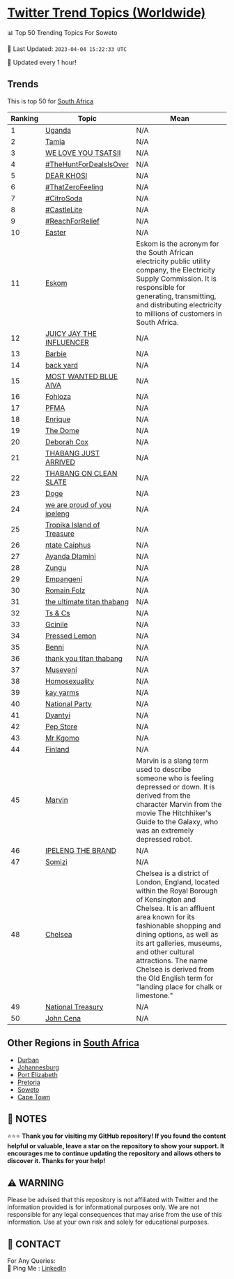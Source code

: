[Twitter Trend Topics (Worldwide)](https://github.com/ErcinDedeoglu/Twitter-Trend-Topics)
==========


📊 Top 50 Trending Topics For Soweto

📆 Last Updated: `2023-04-04 15:22:33 UTC`

🔧 Updated every 1 hour!


## Trends

This is top 50 for [South Africa](</South Africa>)

| Ranking | Topic | Mean |
| ------- | ------------ | ------------ |
| 1 | [Uganda](http://twitter.com/search?q=Uganda) | N/A |
| 2 | [Tamia](http://twitter.com/search?q=Tamia) | N/A |
| 3 | [WE LOVE YOU TSATSII](http://twitter.com/search?q=WE+LOVE+YOU+TSATSII) | N/A |
| 4 | [#TheHuntForDealsIsOver](http://twitter.com/search?q=%23TheHuntForDealsIsOver) | N/A |
| 5 | [DEAR KHOSI](http://twitter.com/search?q=DEAR+KHOSI) | N/A |
| 6 | [#ThatZeroFeeling](http://twitter.com/search?q=%23ThatZeroFeeling) | N/A |
| 7 | [#CitroSoda](http://twitter.com/search?q=%23CitroSoda) | N/A |
| 8 | [#CastleLite](http://twitter.com/search?q=%23CastleLite) | N/A |
| 9 | [#ReachForRelief](http://twitter.com/search?q=%23ReachForRelief) | N/A |
| 10 | [Easter](http://twitter.com/search?q=Easter) | N/A |
| 11 | [Eskom](http://twitter.com/search?q=Eskom) | Eskom is the acronym for the South African electricity public utility company, the Electricity Supply Commission. It is responsible for generating, transmitting, and distributing electricity to millions of customers in South Africa. |
| 12 | [JUICY JAY THE INFLUENCER](http://twitter.com/search?q=JUICY+JAY+THE+INFLUENCER) | N/A |
| 13 | [Barbie](http://twitter.com/search?q=Barbie) | N/A |
| 14 | [back yard](http://twitter.com/search?q=back+yard) | N/A |
| 15 | [MOST WANTED BLUE AIVA](http://twitter.com/search?q=MOST+WANTED+BLUE+AIVA) | N/A |
| 16 | [Fohloza](http://twitter.com/search?q=Fohloza) | N/A |
| 17 | [PFMA](http://twitter.com/search?q=PFMA) | N/A |
| 18 | [Enrique](http://twitter.com/search?q=Enrique) | N/A |
| 19 | [The Dome](http://twitter.com/search?q=The+Dome) | N/A |
| 20 | [Deborah Cox](http://twitter.com/search?q=Deborah+Cox) | N/A |
| 21 | [THABANG JUST ARRIVED](http://twitter.com/search?q=THABANG+JUST+ARRIVED) | N/A |
| 22 | [THABANG ON CLEAN SLATE](http://twitter.com/search?q=THABANG+ON+CLEAN+SLATE) | N/A |
| 23 | [Doge](http://twitter.com/search?q=Doge) | N/A |
| 24 | [we are proud of you ipeleng](http://twitter.com/search?q=we+are+proud+of+you+ipeleng) | N/A |
| 25 | [Tropika Island of Treasure](http://twitter.com/search?q=Tropika+Island+of+Treasure) | N/A |
| 26 | [ntate Caiphus](http://twitter.com/search?q=ntate+Caiphus) | N/A |
| 27 | [Ayanda Dlamini](http://twitter.com/search?q=Ayanda+Dlamini) | N/A |
| 28 | [Zungu](http://twitter.com/search?q=Zungu) | N/A |
| 29 | [Empangeni](http://twitter.com/search?q=Empangeni) | N/A |
| 30 | [Romain Folz](http://twitter.com/search?q=Romain+Folz) | N/A |
| 31 | [the ultimate titan thabang](http://twitter.com/search?q=the+ultimate+titan+thabang) | N/A |
| 32 | [Ts & Cs](http://twitter.com/search?q=Ts+%26+Cs) | N/A |
| 33 | [Gcinile](http://twitter.com/search?q=Gcinile) | N/A |
| 34 | [Pressed Lemon](http://twitter.com/search?q=Pressed+Lemon) | N/A |
| 35 | [Benni](http://twitter.com/search?q=Benni) | N/A |
| 36 | [thank you titan thabang](http://twitter.com/search?q=thank+you+titan+thabang) | N/A |
| 37 | [Museveni](http://twitter.com/search?q=Museveni) | N/A |
| 38 | [Homosexuality](http://twitter.com/search?q=Homosexuality) | N/A |
| 39 | [kay yarms](http://twitter.com/search?q=kay+yarms) | N/A |
| 40 | [National Party](http://twitter.com/search?q=National+Party) | N/A |
| 41 | [Dyantyi](http://twitter.com/search?q=Dyantyi) | N/A |
| 42 | [Pep Store](http://twitter.com/search?q=Pep+Store) | N/A |
| 43 | [Mr Kgomo](http://twitter.com/search?q=Mr+Kgomo) | N/A |
| 44 | [Finland](http://twitter.com/search?q=Finland) | N/A |
| 45 | [Marvin](http://twitter.com/search?q=Marvin) | Marvin is a slang term used to describe someone who is feeling depressed or down. It is derived from the character Marvin from the movie The Hitchhiker's Guide to the Galaxy, who was an extremely depressed robot. |
| 46 | [IPELENG THE BRAND](http://twitter.com/search?q=IPELENG+THE+BRAND) | N/A |
| 47 | [Somizi](http://twitter.com/search?q=Somizi) | N/A |
| 48 | [Chelsea](http://twitter.com/search?q=Chelsea) | Chelsea is a district of London, England, located within the Royal Borough of Kensington and Chelsea. It is an affluent area known for its fashionable shopping and dining options, as well as its art galleries, museums, and other cultural attractions. The name Chelsea is derived from the Old English term for "landing place for chalk or limestone." |
| 49 | [National Treasury](http://twitter.com/search?q=National+Treasury) | N/A |
| 50 | [John Cena](http://twitter.com/search?q=John+Cena) | N/A |



## Other Regions in [South Africa](</South Africa>)

* [Durban](</South Africa/Durban.md>)
* [Johannesburg](</South Africa/Johannesburg.md>)
* [Port Elizabeth](</South Africa/Port Elizabeth.md>)
* [Pretoria](</South Africa/Pretoria.md>)
* [Soweto](</South Africa/Soweto.md>)
* [Cape Town](</South Africa/Cape Town.md>)



## 📝 NOTES

⭐⭐⭐ **Thank you for visiting my GitHub repository! If you found the content helpful or valuable, leave a star on the repository to show your support. It encourages me to continue updating the repository and allows others to discover it. Thanks for your help!**


## ⚠️ WARNING

Please be advised that this repository is not affiliated with Twitter and the information provided is for informational purposes only. We are not responsible for any legal consequences that may arise from the use of this information. Use at your own risk and solely for educational purposes.


## 📨 CONTACT

 For Any Queries:  
            🏓 Ping Me : [LinkedIn](https://www.linkedin.com/in/ercindedeoglu/)

